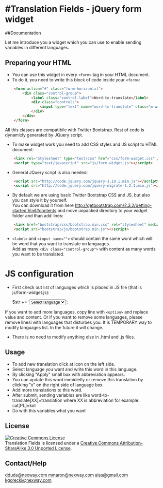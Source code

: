 #Translation Fields - jQuery form widget
==================

##Documentation

Let me introduce you a widget which you can use to enable sending variables in different languages.  

## Preparing your HTML

* You can use this widget in every `<form>` tag in your HTML document.
* To do it, you need to write this block of code inside your `<form>`:

```html
    <form action="#" class="form-horizontal">
        <div class="control-group">
            <label class="control-label">Word-to-translate</label>
            <div class="controls">
                <input type="text" name="word-to-translate" class="m-wrap lang-translation" disabled />
            </div>
        </div>
    </form>
```

All this classes are compatibile with Twitter Bootstrap.
Rest of code is dynamicly generated by JQuery script.

* To make widget work you need to add CSS styles and JS script to HTML document:

```html
    <link rel="Stylesheet" type="text/css" href="css/form-widget.css" />
    <script type="text/javascript" src="js/form-widget.js"></script>
```

* General JQuery script is also needed:

```html
    <script src="http://code.jquery.com/jquery-1.10.1.min.js"></script>
    <script src="http://code.jquery.com/jquery-migrate-1.2.1.min.js"></script>
```

* By default we are using basic Twitter Bootstrap CSS and JS, but also you can style it by yourself.  
You can download it from here http://getbootstrap.com/2.3.2/getting-started.html#contents and move unpacked directory to your widget folder and than add lines:

```html
    <link href="bootstrap/css/bootstrap.min.css" rel="stylesheet" media="screen">
    <script src="bootstrap/js/bootstrap.min.js"></script>
```

* `<label>` and `<input name="">` should contain the same word which will be word that you want to translate on languages.  
Add as many `<div class="control-group">` with content as many words you want to be translated.

# JS configuration

* First check out list of languages which is placed in JS file (that is js/form-widget.js):

    $str += '<select class="select-language select2" tabindex="1">\n';
    $str += '<option value="select" selected="selected">Select language</option>';
    $str += '<option value="EN">English</option>';
    $str += '<option value="DE">German</option>';
    $str += '<option value="FR">French</option>';
    $str += '<option value="ES">Spanish</option>';
    $str += '<option value="PT">Portuguese</option>';
    $str += '<option value="PL">Polish</option>';
    $str += '<option value="JP">Japanese</option>';
    $str += '</select>';

If you want to add more languages, copy line with `<option>` and replace value and content.
Or if you want to remove some languages, please remove linesi with languages that disturbes you.
It is TEMPORARY way to modify languages list. In the future it will change.

* There is no need to modify anything else in .html and .js files.

## Usage

* To add new translation click at icon on the left side.
* Select language you want and write this word in this language.
* By clicking "Apply" small box with abbreviation appears.
* You can update this word immidietly or remove this translation by clicking "x" on the right side of language box.
* Add more translations to this word.
* After submit, sending variables are like word-to-translate[XX]=translation where XX is abbreviation for example: cat[PL]=kot
* Do with this variables what you want 

## License

<a rel="license" href="http://creativecommons.org/licenses/by-sa/3.0/"><img alt="Creative Commons License" style="border-width:0" src="http://i.creativecommons.org/l/by-sa/3.0/88x31.png" /></a><br /><span xmlns:dct="http://purl.org/dc/terms/" property="dct:title">Translation Fields</span> is licensed under a <a rel="license" href="http://creativecommons.org/licenses/by-sa/3.0/">Creative Commons Attribution-ShareAlike 3.0 Unported License</a>.

## Contact/Help

dduda@nexway.com
mmaron@nexway.com
alas@gmail.com
kgorecki@nexway.com
